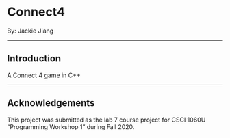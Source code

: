 # Connect4
By: Jackie Jiang

---
## Introduction
A Connect 4 game in C++

---
## Acknowledgements

This project was submitted as the lab 7 course project for CSCI 1060U “Programming Workshop 1” during Fall 2020.
